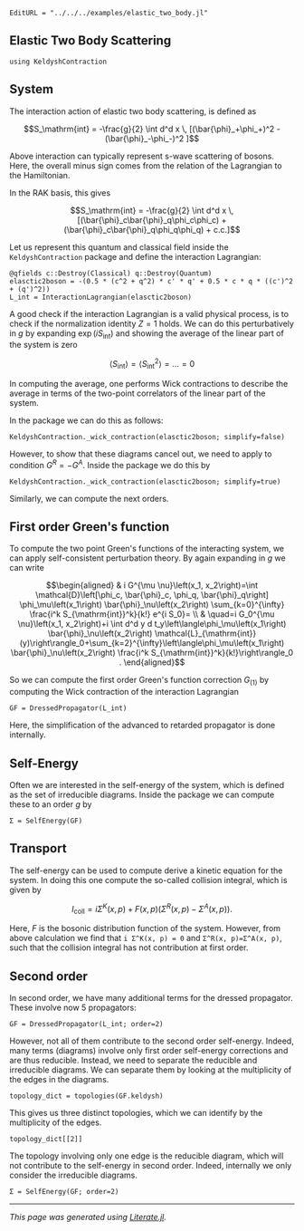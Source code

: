 ```@meta
EditURL = "../../../examples/elastic_two_body.jl"
```

## Elastic Two Body Scattering

````@example elastic_two_body
using KeldyshContraction
````

## System

The interaction action of elastic two body scattering, is defined as
```math
S_\mathrm{int} = -\frac{g}{2} \int d^d x \, [(\bar{\phi}_+\phi_+)^2 - (\bar{\phi}_-\phi_-)^2 ]
```
Above interaction can typically represent s-wave scattering of bosons. Here, the overall
minus sign comes from the relation of the Lagrangian to the Hamiltonian.

In the RAK basis, this gives
```math
S_\mathrm{int} = -\frac{g}{2} \int d^d x \, [(\bar{\phi}_c\bar{\phi}_q\phi_c\phi_c)
+(\bar{\phi}_c\bar{\phi}_q\phi_q\phi_q) + c.c.]
```

Let us represent this quantum and classical field inside the `KeldyshContraction` package
and define the interaction Lagrangian:

````@example elastic_two_body
@qfields c::Destroy(Classical) q::Destroy(Quantum)
elasctic2boson = -(0.5 * (c^2 + q^2) * c' * q' + 0.5 * c * q * ((c')^2 + (q')^2))
L_int = InteractionLagrangian(elasctic2boson)
````

A good check if the interaction Lagrangian is a valid physical process, is to check if the
normalization identity $Z=1$ holds. We can do this perturbatively in $g$ by expanding
$\exp(i S_\mathrm{int})$  and showing the average of the linear part of the system is zero
```math
\langle S_\mathrm{int}\rangle =  \langle S_\mathrm{int}^2\rangle  =\ldots = 0
```
In computing the average, one performs Wick contractions to describe the average in terms
of the two-point correlators of the linear part of the system.

In the package we can do this as follows:

````@example elastic_two_body
KeldyshContraction._wick_contraction(elasctic2boson; simplify=false)
````

However, to show that these diagrams cancel out, we need to apply to condition $G^R = - G^A$.
Inside the package we do this by

````@example elastic_two_body
KeldyshContraction._wick_contraction(elasctic2boson; simplify=true)
````

Similarly, we can compute the next orders.

## First order Green's function

To compute the two point Green's functions of the interacting system, we can apply
 self-consistent perturbation theory. By again expanding in $g$ we can write
```math
\begin{aligned}
& i G^{\mu \nu}\left(x_1, x_2\right)=\int \mathcal{D}\left[\phi_c, \bar{\phi}_c, \phi_q, \bar{\phi}_q\right] \phi_\mu\left(x_1\right) \bar{\phi}_\nu\left(x_2\right) \sum_{k=0}^{\infty} \frac{i^k S_{\mathrm{int}}^k}{k!} e^{i S_0}= \\
& \quad=i G_0^{\mu \nu}\left(x_1, x_2\right)+i \int d^d y d t_y\left\langle\phi_\mu\left(x_1\right) \bar{\phi}_\nu\left(x_2\right) \mathcal{L}_{\mathrm{int}}(y)\right\rangle_0+\sum_{k=2}^{\infty}\left\langle\phi_\mu\left(x_1\right) \bar{\phi}_\nu\left(x_2\right) \frac{i^k S_{\mathrm{int}}^k}{k!}\right\rangle_0 .
\end{aligned}
```

So we can compute the first order Green's function correction $G_{(1)}$ by computing
the Wick contraction of the interaction Lagrangian

````@example elastic_two_body
GF = DressedPropagator(L_int)
````

Here, the simplification of the advanced to retarded propagator is done internally.

## Self-Energy

Often we are interested in the self-energy of the system, which is defined as
the set of irreducible diagrams. Inside the package we can compute these to an order $g$ by

````@example elastic_two_body
Σ = SelfEnergy(GF)
````

## Transport

The self-energy can be used to compute derive a kinetic equation for the system.
In doing this one compute the so-called collision integral, which is given by
```math
I _\mathrm{coll}= i Σ^K(x, p) +  F (x, p) (Σ^R(x, p)-Σ^A(x, p)).
```
Here, $F$ is the bosonic distribution function of the system.
However, from above calculation we find that ``i Σ^K(x, p) = 0`` and ``Σ^R(x, p)=Σ^A(x, p)``,
such that the collision integral has not contribution at first order.

## Second order

In second order, we have many additional terms for the dressed propagator.
These involve now 5 propagators:

````@example elastic_two_body
GF = DressedPropagator(L_int; order=2)
````

However, not all of them contribute to the second order self-energy. Indeed, many terms
(diagrams) involve only first order self-energy corrections and are thus reducible.
Instead, we need to separate the reducible and irreducible diagrams. We can separate them
by looking at the multiplicity of the edges in the diagrams.

````@example elastic_two_body
topology_dict = topologies(GF.keldysh)
````

This gives us three distinct topologies, which we can identify by the multiplicity of the edges.

````@example elastic_two_body
topology_dict[[2]]
````

The topology involving only one edge is the reducible diagram, which will not contribute to the self-energy in second order. Indeed, internally we only consider the irreducible diagrams.

````@example elastic_two_body
Σ = SelfEnergy(GF; order=2)
````

---

*This page was generated using [Literate.jl](https://github.com/fredrikekre/Literate.jl).*

